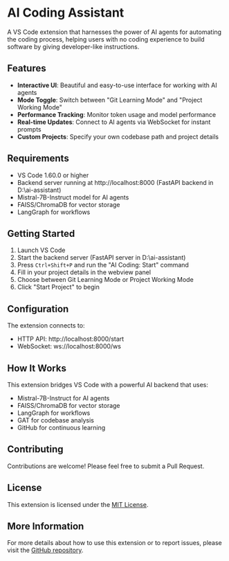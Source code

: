 # AI Coding Assistant

A VS Code extension that harnesses the power of AI agents for automating the coding process, helping users with no coding experience to build software by giving developer-like instructions.

## Features

- **Interactive UI**: Beautiful and easy-to-use interface for working with AI agents
- **Mode Toggle**: Switch between "Git Learning Mode" and "Project Working Mode"
- **Performance Tracking**: Monitor token usage and model performance
- **Real-time Updates**: Connect to AI agents via WebSocket for instant prompts
- **Custom Projects**: Specify your own codebase path and project details

## Requirements

- VS Code 1.60.0 or higher
- Backend server running at http://localhost:8000 (FastAPI backend in D:\ai-assistant)
- Mistral-7B-Instruct model for AI agents
- FAISS/ChromaDB for vector storage
- LangGraph for workflows

## Getting Started

1. Launch VS Code
2. Start the backend server (FastAPI server in D:\ai-assistant)
3. Press `Ctrl+Shift+P` and run the "AI Coding: Start" command
4. Fill in your project details in the webview panel
5. Choose between Git Learning Mode or Project Working Mode
6. Click "Start Project" to begin

## Configuration

The extension connects to:
- HTTP API: http://localhost:8000/start
- WebSocket: ws://localhost:8000/ws

## How It Works

This extension bridges VS Code with a powerful AI backend that uses:
- Mistral-7B-Instruct for AI agents
- FAISS/ChromaDB for vector storage
- LangGraph for workflows
- GAT for codebase analysis
- GitHub for continuous learning

## Contributing

Contributions are welcome! Please feel free to submit a Pull Request.

## License

This extension is licensed under the [MIT License](LICENSE).

## More Information

For more details about how to use this extension or to report issues, please visit the [GitHub repository](https://github.com/flyingnin/ai-coding-assistant).
